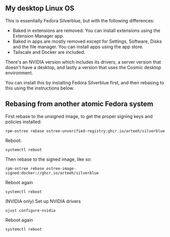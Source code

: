 ## My desktop Linux OS

This is essentially Fedora Silverblue, but with the following differences:

- Baked in extensions are removed. You can install extensions using the Extension Manager app.
- Baked in apps are mostly removed except for Settings, Software, Disks and the file manager. You can install apps using the app store.
- Tailscale and Docker are included.

There's an NVIDIA version which includes its drivers, a server version that doesn't have a desktop, and lastly a version that uses the Cosmic desktop environment.

You can install this by installing Fedora Silverblue first, and then rebasing to this using the instructions below.

## Rebasing from another atomic Fedora system

First rebase to the unsigned image, to get the proper signing keys and policies installed:
```
rpm-ostree rebase ostree-unverified-registry:ghcr.io/arteeh/silverblue
```
Reboot:
```
systemctl reboot
```
Then rebase to the signed image, like so:
```
rpm-ostree rebase ostree-image-signed:docker://ghcr.io/arteeh/silverblue
```
Reboot again
```
systemctl reboot
```
(NVIDIA only) Set up NVIDIA drivers
```
ujust configure-nvidia
```
Reboot again
```
systemctl reboot
```
